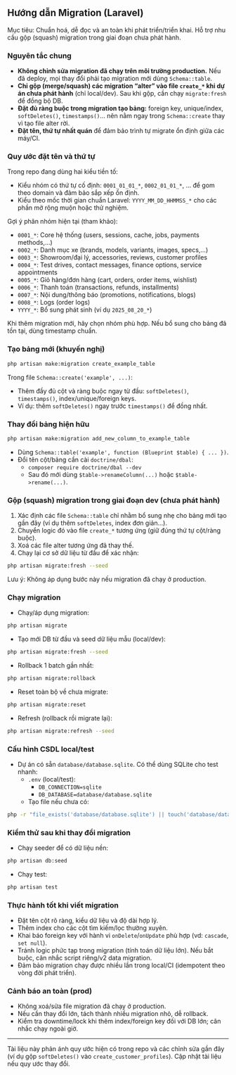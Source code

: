 ## Hướng dẫn Migration (Laravel)

Mục tiêu: Chuẩn hoá, dễ đọc và an toàn khi phát triển/triển khai. Hỗ trợ nhu cầu gộp (squash) migration trong giai đoạn chưa phát hành.

### Nguyên tắc chung
- **Không chỉnh sửa migration đã chạy trên môi trường production.** Nếu đã deploy, mọi thay đổi phải tạo migration mới dùng `Schema::table`.
- **Chỉ gộp (merge/squash) các migration “alter” vào file `create_*` khi dự án chưa phát hành** (chỉ local/dev). Sau khi gộp, cần chạy `migrate:fresh` để đồng bộ DB.
- **Đặt đủ ràng buộc trong migration tạo bảng:** foreign key, unique/index, `softDeletes()`, `timestamps()`… nên nằm ngay trong `Schema::create` thay vì tạo file alter rời.
- **Đặt tên, thứ tự nhất quán** để đảm bảo trình tự migrate ổn định giữa các máy/CI.

### Quy ước đặt tên và thứ tự
Trong repo đang dùng hai kiểu tiền tố:
- Kiểu nhóm có thứ tự cố định: `0001_01_01_*`, `0002_01_01_*`, … để gom theo domain và đảm bảo sắp xếp ổn định.
- Kiểu theo mốc thời gian chuẩn Laravel: `YYYY_MM_DD_HHMMSS_*` cho các phần mở rộng muộn hoặc thử nghiệm.

Gợi ý phân nhóm hiện tại (tham khảo):
- `0001_*`: Core hệ thống (users, sessions, cache, jobs, payments methods,...)
- `0002_*`: Danh mục xe (brands, models, variants, images, specs,...)
- `0003_*`: Showroom/đại lý, accessories, reviews, customer profiles
- `0004_*`: Test drives, contact messages, finance options, service appointments
- `0005_*`: Giỏ hàng/đơn hàng (cart, orders, order items, wishlist)
- `0006_*`: Thanh toán (transactions, refunds, installments)
- `0007_*`: Nội dung/thông báo (promotions, notifications, blogs)
- `0008_*`: Logs (order logs)
- `YYYY_*`: Bổ sung phát sinh (ví dụ `2025_08_20_*`)

Khi thêm migration mới, hãy chọn nhóm phù hợp. Nếu bổ sung cho bảng đã tồn tại, dùng timestamp chuẩn.

### Tạo bảng mới (khuyến nghị)
```bash
php artisan make:migration create_example_table
```
Trong file `Schema::create('example', ...)`:
- Thêm đầy đủ cột và ràng buộc ngay từ đầu: `softDeletes()`, `timestamps()`, index/unique/foreign keys.
- Ví dụ: thêm `softDeletes()` ngay trước `timestamps()` để đồng nhất.

### Thay đổi bảng hiện hữu
```bash
php artisan make:migration add_new_column_to_example_table
```
- Dùng `Schema::table('example', function (Blueprint $table) { ... })`.
- Đổi tên cột/bảng cần cài `doctrine/dbal`:
  - `composer require doctrine/dbal --dev`
  - Sau đó mới dùng `$table->renameColumn(...)` hoặc `$table->rename(...)`.

### Gộp (squash) migration trong giai đoạn dev (chưa phát hành)
1. Xác định các file `Schema::table` chỉ nhằm bổ sung nhẹ cho bảng mới tạo gần đây (ví dụ thêm `softDeletes`, index đơn giản...).
2. Chuyển logic đó vào file `create_*` tương ứng (giữ đúng thứ tự cột/ràng buộc).
3. Xoá các file alter tương ứng đã thay thế.
4. Chạy lại cơ sở dữ liệu từ đầu để xác nhận:
```bash
php artisan migrate:fresh --seed
```

Lưu ý: Không áp dụng bước này nếu migration đã chạy ở production.

### Chạy migration
- Chạy/áp dụng migration:
```bash
php artisan migrate
```
- Tạo mới DB từ đầu và seed dữ liệu mẫu (local/dev):
```bash
php artisan migrate:fresh --seed
```
- Rollback 1 batch gần nhất:
```bash
php artisan migrate:rollback
```
- Reset toàn bộ về chưa migrate:
```bash
php artisan migrate:reset
```
- Refresh (rollback rồi migrate lại):
```bash
php artisan migrate:refresh --seed
```

### Cấu hình CSDL local/test
- Dự án có sẵn `database/database.sqlite`. Có thể dùng SQLite cho test nhanh:
  - `.env` (local/test):
    - `DB_CONNECTION=sqlite`
    - `DB_DATABASE=database/database.sqlite`
  - Tạo file nếu chưa có:
```bash
php -r "file_exists('database/database.sqlite') || touch('database/database.sqlite');"
```

### Kiểm thử sau khi thay đổi migration
- Chạy seeder để có dữ liệu nền:
```bash
php artisan db:seed
```
- Chạy test:
```bash
php artisan test
```

### Thực hành tốt khi viết migration
- Đặt tên cột rõ ràng, kiểu dữ liệu và độ dài hợp lý.
- Thêm index cho các cột tìm kiếm/lọc thường xuyên.
- Khai báo foreign key với hành vi `onDelete`/`onUpdate` phù hợp (vd: `cascade`, `set null`).
- Tránh logic phức tạp trong migration (tính toán dữ liệu lớn). Nếu bắt buộc, cân nhắc script riêng/v2 data migration.
- Đảm bảo migration chạy được nhiều lần trong local/CI (idempotent theo vòng đời phát triển).

### Cảnh báo an toàn (prod)
- Không xoá/sửa file migration đã chạy ở production.
- Nếu cần thay đổi lớn, tách thành nhiều migration nhỏ, dễ rollback.
- Kiểm tra downtime/lock khi thêm index/foreign key đối với DB lớn; cân nhắc chạy ngoài giờ.

---
Tài liệu này phản ánh quy ước hiện có trong repo và các chỉnh sửa gần đây (ví dụ gộp `softDeletes()` vào `create_customer_profiles`). Cập nhật tài liệu nếu quy ước thay đổi.



